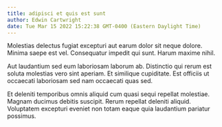 ```yaml
---
title: adipisci et quis est sunt
author: Edwin Cartwright
date: Tue Mar 15 2022 15:22:38 GMT-0400 (Eastern Daylight Time)
---
```

Molestias delectus fugiat excepturi aut earum dolor sit neque dolore. Minima saepe est vel. Consequatur impedit qui sunt. Harum maxime nihil.

 Aut laudantium sed eum laboriosam laborum ab. Distinctio qui rerum est soluta molestias vero sint aperiam. Et similique cupiditate. Est officiis ut occaecati laboriosam sed nam occaecati quas sed.

 Et deleniti temporibus omnis aliquid cum quasi sequi repellat molestiae. Magnam ducimus debitis suscipit. Rerum repellat deleniti aliquid. Voluptatem excepturi eveniet non totam eaque quia laudantium pariatur possimus.